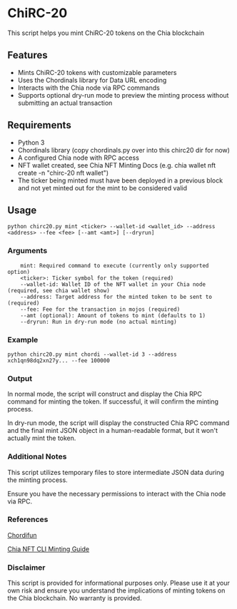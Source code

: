 # ChiRC-20

This script helps you mint ChiRC-20 tokens on the Chia blockchain

## Features

- Mints ChiRC-20 tokens with customizable parameters
- Uses the Chordinals library for Data URL encoding
- Interacts with the Chia node via RPC commands
- Supports optional dry-run mode to preview the minting process without submitting an actual transaction

## Requirements

- Python 3
- Chordinals library (copy chordinals.py over into this chirc20 dir for now)
- A configured Chia node with RPC access
- NFT wallet created, see Chia NFT Minting Docs (e.g. chia wallet nft create -n "chirc-20 nft wallet")
- The ticker being minted must have been deployed in a previous block and not yet minted out for the mint to be considered valid

## Usage

```
python chirc20.py mint <ticker> --wallet-id <wallet_id> --address <address> --fee <fee> [--amt <amt>] [--dryrun]
```

### Arguments

```
    mint: Required command to execute (currently only supported option)
    <ticker>: Ticker symbol for the token (required)
    --wallet-id: Wallet ID of the NFT wallet in your Chia node (required, see chia wallet show)
    --address: Target address for the minted token to be sent to (required)
    --fee: Fee for the transaction in mojos (required)
    --amt (optional): Amount of tokens to mint (defaults to 1)
    --dryrun: Run in dry-run mode (no actual minting)
```

### Example

```
python chirc20.py mint chordi --wallet-id 3 --address xch1qn98dq2xn27y... --fee 100000
```

### Output

In normal mode, the script will construct and display the Chia RPC command for minting the token. If successful, it will confirm the minting process.

In dry-run mode, the script will display the constructed Chia RPC command and the final mint JSON object in a human-readable format, but it won't actually mint the token.

### Additional Notes

This script utilizes temporary files to store intermediate JSON data during the minting process.

Ensure you have the necessary permissions to interact with the Chia node via RPC.

### References

[Chordifun](https://www.chordifun.com/)

[Chia NFT CLI Minting Guide](https://docs.chia.net/guides/nft-cli/)

### Disclaimer

This script is provided for informational purposes only. Please use it at your own risk and ensure you understand the implications of minting tokens on the Chia blockchain.
No warranty is provided.
